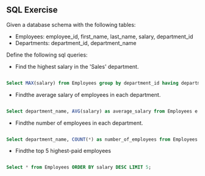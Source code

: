 ## SQL Exercise
Given a database schema with the following tables:
- Employees: employee_id, first_name, last_name, salary, department_id
- Departments: department_id, department_name

Define the following sql queries:

- Find the highest salary in the 'Sales' department.
```sql

Select MAX(salary) from Employees group by department_id having department_id = (Select department_id from Departments where department_name = "Sales")

```
- Findthe average salary of employees in each department.
```sql

Select department_name, AVG(salary) as average_salary from Employees e join Departments d on e.department_id = d.department_id group by d.department_id 

```
- Findthe number of employees in each department.
```sql

Select department_name, COUNT(*) as number_of_employees from Employees e join Departments d on e.department_id = d.department_id group by d.department_id 

```
- Findthe top 5 highest-paid employees
```sql

Select * from Employees ORDER BY salary DESC LIMIT 5;

```